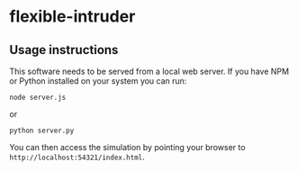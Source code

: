 # flexible-intruder

## Usage instructions
This software needs to be served from a local web server. If you have NPM or Python installed on your system you can run:

```
node server.js
```
or
```
python server.py
```

You can then access the simulation by pointing your browser to `http://localhost:54321/index.html`.
